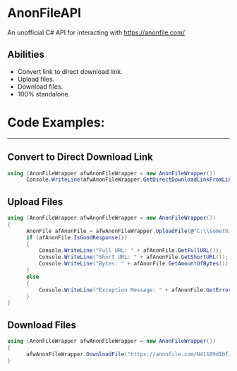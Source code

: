 # AnonFileAPI

An unofficial C# API for interacting with https://anonfile.com/


## Abilities 
  - Convert link to direct download link.
  - Upload files.
  - Download files.
  - 100% standalone.
  
 
# Code Examples:
___
## Convert to Direct Download Link
```c#
using (AnonFileWrapper afwAnonFileWrapper = new AnonFileWrapper())
      Console.WriteLine(afwAnonFileWrapper.GetDirectDownloadLinkFromLink("https://anonfile.com/N411B9d1bf/badstuff.txt"));

```

## Upload Files
```c#
using (AnonFileWrapper afwAnonFileWrapper = new AnonFileWrapper())
{
      AnonFile afAnonFile = afwAnonFileWrapper.UploadFile(@"C:\\something.exe");
      if (afAnonFile.IsGoodResponse())
      {
          Console.WriteLine("Full URL: " + afAnonFile.GetFullURL());
          Console.WriteLine("Short URL: " + afAnonFile.GetShortURL());
          Console.WriteLine("Bytes: " + afAnonFile.GetAmountOfBytes());
      }
      else
      {
          Console.WriteLine("Exception Message: " + afAnonFile.GetErrorMessage());
      }
}
```

## Download Files
```c#
using (AnonFileWrapper afwAnonFileWrapper = new AnonFileWrapper())
{
      afwAnonFileWrapper.DownloadFile("https://anonfile.com/N411B9d1bf/badstuff.txt", @"C:\Users\Username\Downloads\badstuff.txt");
}
```
